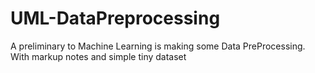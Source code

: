# UML-DataPreprocessing
A preliminary to Machine Learning is making some Data PreProcessing.<br>
With markup notes and simple tiny dataset
